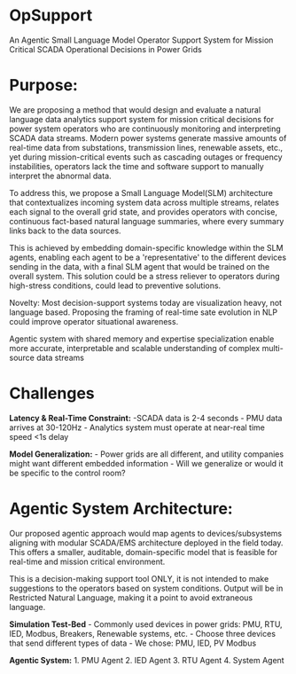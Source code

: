 # OpSupport
An Agentic Small Language Model Operator Support System for Mission Critical SCADA Operational Decisions in Power Grids
# Purpose:

We are proposing a method that would design and evaluate a natural language data analytics support system for mission critical decisions for power system operators who are continuously monitoring and interpreting SCADA data streams. Modern power systems generate massive amounts of real-time data from substations, transmission lines, renewable assets, etc., yet during mission-critical events such as cascading outages or frequency instabilities, operators lack the time and software support to manually interpret the abnormal data. 

To address this, we propose a Small Language Model(SLM) architecture that contextualizes incoming system data across multiple streams, relates each signal to the overall grid state, and provides operators with concise, continuous fact-based natural language summaries, where every summary links back to the data sources.

This is achieved by embedding domain-specific knowledge within the SLM agents, enabling each agent to be a 'representative' to the different devices sending in the data, with a final SLM agent that would be trained on the overall system. This solution could be a stress reliever to operators during high-stress conditions, could lead to preventive solutions. 

Novelty: Most decision-support systems today are visualization heavy, not language based. Proposing the framing of real-time sate evolution in NLP could improve operator situational awareness. 

Agentic system with shared memory and expertise specialization enable more accurate, interpretable and scalable understanding of complex multi-source data streams

# Challenges

**Latency & Real-Time Constraint:**
    -SCADA data is 2-4 seconds
    - PMU data arrives at 30-120Hz
    - Analytics system must operate at near-real time speed <1s delay

**Model Generalization:**
    - Power grids are all different, and utility companies might want different embedded information 
    - Will we generalize or would it be specific to the control room? 

# Agentic System Architecture:

Our proposed agentic approach would map agents to devices/subsystems aligning with modular SCADA/EMS architecture deployed in the field today. This offers a smaller, auditable, domain-specific model that is feasible for real-time and mission critical environment. 

This is a decision-making support tool ONLY, it is not intended to make suggestions to the operators based on system conditions. Output will be in Restricted Natural Language, making it a point to avoid extraneous language. 

**Simulation Test-Bed**
    - Commonly used devices in power grids: PMU, RTU, IED, Modbus, Breakers, Renewable systems, etc. 
    - Choose three devices that send different types of data
    - We chose: PMU, IED, PV Modbus

**Agentic System:**
    1. PMU Agent
    2. IED Agent
    3. RTU Agent
    4. System Agent